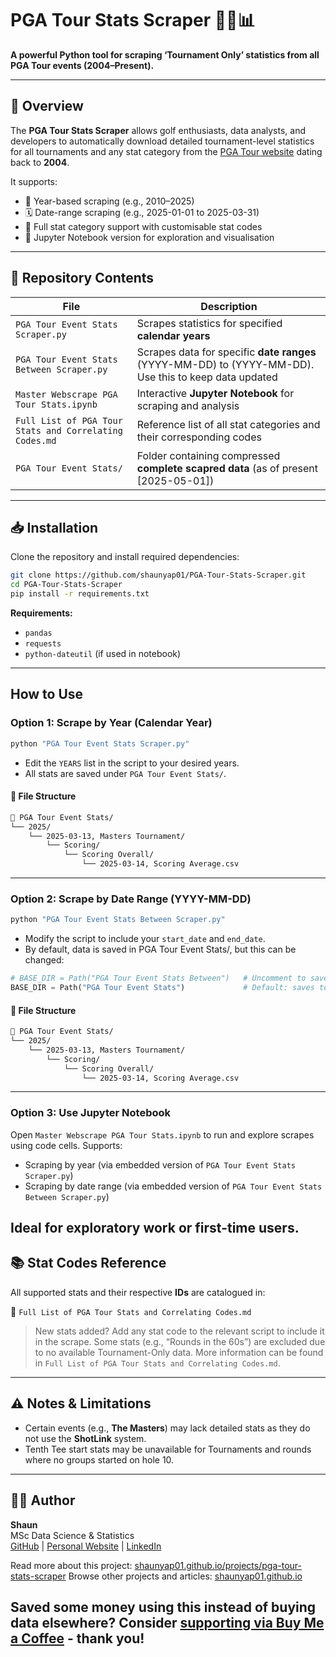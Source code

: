 # PGA Tour Stats Scraper 🏌️‍♂️📊

**A powerful Python tool for scraping ‘Tournament Only’ statistics from all PGA Tour events (2004–Present).**

---

## 📌 Overview

The **PGA Tour Stats Scraper** allows golf enthusiasts, data analysts, and developers to automatically download detailed tournament-level statistics for all tournaments and any stat category from the [PGA Tour website](https://www.pgatour.com/stats) dating back to **2004**.

It supports:
- 📆 Year-based scraping (e.g., 2010–2025)
- 🗓️ Date-range scraping (e.g., 2025-01-01 to 2025-03-31)
- 📑 Full stat category support with customisable stat codes
- 🧠 Jupyter Notebook version for exploration and visualisation

---

## 📂 Repository Contents

| File | Description |
|------|-------------|
| `PGA Tour Event Stats Scraper.py` | Scrapes statistics for specified **calendar years** |
| `PGA Tour Event Stats Between Scraper.py` | Scrapes data for specific **date ranges** (YYYY-MM-DD) to (YYYY-MM-DD). Use this to keep data updated |
| `Master Webscrape PGA Tour Stats.ipynb` | Interactive **Jupyter Notebook** for scraping and analysis |
| `Full List of PGA Tour Stats and Correlating Codes.md` | Reference list of all stat categories and their corresponding codes |
| `PGA Tour Event Stats/` | Folder containing compressed **complete scapred data** (as of present [2025-05-01]) |

---

## 📥 Installation

Clone the repository and install required dependencies:

```bash
git clone https://github.com/shaunyap01/PGA-Tour-Stats-Scraper.git
cd PGA-Tour-Stats-Scraper
pip install -r requirements.txt
```

**Requirements:**
- `pandas`
- `requests`
- `python-dateutil` (if used in notebook)

---

## How to Use

### Option 1: Scrape by Year (Calendar Year)

```bash
python "PGA Tour Event Stats Scraper.py"
```

- Edit the `YEARS` list in the script to your desired years.
- All stats are saved under `PGA Tour Event Stats/`.

#### 📁 File Structure

```bash
📂 PGA Tour Event Stats/
└── 2025/
    └── 2025-03-13, Masters Tournament/
        └── Scoring/
            └── Scoring Overall/
                └── 2025-03-14, Scoring Average.csv
```

---

### Option 2: Scrape by Date Range (YYYY-MM-DD)

```bash
python "PGA Tour Event Stats Between Scraper.py"
```

- Modify the script to include your `start_date` and `end_date`.
- By default, data is saved in PGA Tour Event Stats/, but this can be changed:

```python
# BASE_DIR = Path("PGA Tour Event Stats Between")   # Uncomment to save in a separate folder
BASE_DIR = Path("PGA Tour Event Stats")             # Default: saves to main folder
```

#### 📁 File Structure

```bash
📂 PGA Tour Event Stats/
└── 2025/
    └── 2025-03-13, Masters Tournament/
        └── Scoring/
            └── Scoring Overall/
                └── 2025-03-14, Scoring Average.csv
```

---

### Option 3: Use Jupyter Notebook

Open `Master Webscrape PGA Tour Stats.ipynb` to run and explore scrapes using code cells. Supports:
- Scraping by year (via embedded version of `PGA Tour Event Stats Scraper.py`)
- Scraping by date range (via embedded version of `PGA Tour Event Stats Between Scraper.py`)

Ideal for exploratory work or first-time users.
---

## 📚 Stat Codes Reference

All supported stats and their respective **IDs** are catalogued in:

📁 `Full List of PGA Tour Stats and Correlating Codes.md`

> New stats added? Add any stat code to the relevant script to include it in the scrape.
> Some stats (e.g., “Rounds in the 60s”) are excluded due to no available Tournament-Only data. More information can be found in `Full List of PGA Tour Stats and Correlating Codes.md`.

---

## ⚠️ Notes & Limitations

- Certain events (e.g., **The Masters**) may lack detailed stats as they do not use the **ShotLink** system.
- Tenth Tee start stats may be unavailable for Tournaments and rounds where no groups started on hole 10.

---

## 👨‍💻 Author

**Shaun**  
MSc Data Science & Statistics  
[GitHub](https://github.com/shaunyap01) | [Personal Website](https://shaunyap01.github.io) | [LinkedIn](https://www.linkedin.com/in/shaunyap0122)

Read more about this project: [shaunyap01.github.io/projects/pga-tour-stats-scraper](https://shaunyap01.github.io/projects/pga-tour-stats-scraper)
Browse other projects and articles: [shaunyap01.github.io](https://shaunyap01.github.io)

Saved some money using this instead of buying data elsewhere?
Consider [supporting via Buy Me a Coffee](https://buymeacoffee.com/shaunyap01) - thank you!
---
